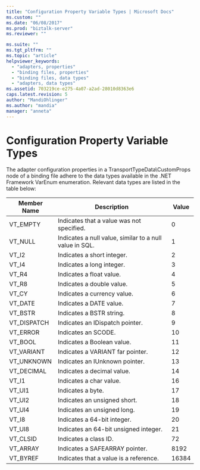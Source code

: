 ```yaml
---
title: "Configuration Property Variable Types | Microsoft Docs"
ms.custom: ""
ms.date: "06/08/2017"
ms.prod: "biztalk-server"
ms.reviewer: ""

ms.suite: ""
ms.tgt_pltfrm: ""
ms.topic: "article"
helpviewer_keywords: 
  - "adapters, properties"
  - "binding files, properties"
  - "binding files, data types"
  - "adapters, data types"
ms.assetid: 703219ce-e275-4a07-a2ad-28010d8363e6
caps.latest.revision: 5
author: "MandiOhlinger"
ms.author: "mandia"
manager: "anneta"
---
```

# Configuration Property Variable Types
The adapter configuration properties in a TransportTypeData\CustomProps node of a binding file adhere to the data types available in the .NET Framework VarEnum enumeration. Relevant data types are listed in the table below:  
  
|Member Name|Description|Value|  
|-----------------|-----------------|-----------|  
|VT_EMPTY|Indicates that a value was not specified.|0|  
|VT_NULL|Indicates a null value, similar to a null value in SQL.|1|  
|VT_I2|Indicates a short integer.|2|  
|VT_I4|Indicates a long integer.|3|  
|VT_R4|Indicates a float value.|4|  
|VT_R8|Indicates a double value.|5|  
|VT_CY|Indicates a currency value.|6|  
|VT_DATE|Indicates a DATE value.|7|  
|VT_BSTR|Indicates a BSTR string.|8|  
|VT_DISPATCH|Indicates an IDispatch pointer.|9|  
|VT_ERROR|Indicates an SCODE.|10|  
|VT_BOOL|Indicates a Boolean value.|11|  
|VT_VARIANT|Indicates a VARIANT far pointer.|12|  
|VT_UNKNOWN|Indicates an IUnknown pointer.|13|  
|VT_DECIMAL|Indicates a decimal value.|14|  
|VT_I1|Indicates a char value.|16|  
|VT_UI1|Indicates a byte.|17|  
|VT_UI2|Indicates an unsigned short.|18|  
|VT_UI4|Indicates an unsigned long.|19|  
|VT_I8|Indicates a 64-bit integer.|20|  
|VT_UI8|Indicates an 64-bit unsigned integer.|21|  
|VT_CLSID|Indicates a class ID.|72|  
|VT_ARRAY|Indicates a SAFEARRAY pointer.|8192|  
|VT_BYREF|Indicates that a value is a reference.|16384|